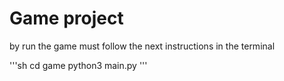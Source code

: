 # Game project

by run the game must follow the next instructions in the terminal

'''sh
cd game
python3 main.py
'''
